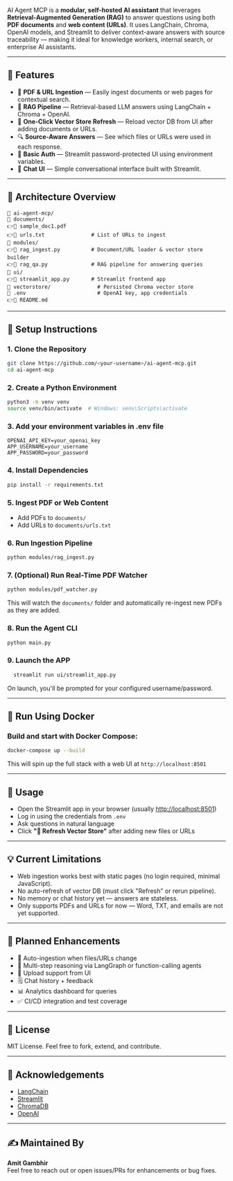 AI Agent MCP is a **modular, self-hosted AI assistant** that leverages **Retrieval-Augmented Generation (RAG)** to answer questions using both **PDF documents** and **web content (URLs)**. It uses LangChain, Chroma, OpenAI models, and Streamlit to deliver context-aware answers with source traceability — making it ideal for knowledge workers, internal search, or enterprise AI assistants.

---

## 🚀 Features

- 📄 **PDF & URL Ingestion** — Easily ingest documents or web pages for contextual search.
- 🧠 **RAG Pipeline** — Retrieval-based LLM answers using LangChain + Chroma + OpenAI.
- 🔁 **One-Click Vector Store Refresh** — Reload vector DB from UI after adding documents or URLs.
- 🔍 **Source-Aware Answers** — See which files or URLs were used in each response.
- 🔐 **Basic Auth** — Streamlit password-protected UI using environment variables.
- 💬 **Chat UI** — Simple conversational interface built with Streamlit.

---

## 🧱 Architecture Overview

```
📂 ai-agent-mcp/
📄 documents/
👉📄 sample_doc1.pdf
👉📄 urls.txt               # List of URLs to ingest
📂 modules/
👉📄 rag_ingest.py          # Document/URL loader & vector store builder
👉📄 rag_qa.py              # RAG pipeline for answering queries
📂 ui/
👉📄 streamlit_app.py       # Streamlit frontend app
📂 vectorstore/               # Persisted Chroma vector store
📄 .env                       # OpenAI key, app credentials
👉📄 README.md
```

---

## 🔧 Setup Instructions

### 1. Clone the Repository
```bash
git clone https://github.com/<your-username>/ai-agent-mcp.git
cd ai-agent-mcp
```

### 2. Create a Python Environment
```bash
python3 -m venv venv
source venv/bin/activate  # Windows: venv\Scripts\activate
```

### 3. Add your environment variables in .env file

   ```
   OPENAI_API_KEY=your_openai_key
   APP_USERNAME=your_username
   APP_PASSWORD=your_password
   ```

### 4. Install Dependencies
```bash
pip install -r requirements.txt
```

### 5. Ingest PDF or Web Content
- Add PDFs to `documents/`
- Add URLs to `documents/urls.txt`

### 6. Run Ingestion Pipeline

```bash
python modules/rag_ingest.py
```

### 7. (Optional) Run Real-Time PDF Watcher
```bash
python modules/pdf_watcher.py
```
This will watch the `documents/` folder and automatically re-ingest new PDFs as they are added.

### 8. Run the Agent CLI
```bash
python main.py
```
### 9. Launch the APP
 ```bash
   streamlit run ui/streamlit_app.py
   ```
On launch, you'll be prompted for your configured username/password.


---

## 🐳 Run Using Docker
### Build and start with Docker Compose:
```bash
docker-compose up --build
```

This will spin up the full stack with a web UI at `http://localhost:8501`

---


## 💾 Usage

- Open the Streamlit app in your browser (usually [http://localhost:8501](http://localhost:8501))
- Log in using the credentials from `.env`
- Ask questions in natural language
- Click **"🔁 Refresh Vector Store"** after adding new files or URLs

---

## 💡 Current Limitations

- Web ingestion works best with static pages (no login required, minimal JavaScript).
- No auto-refresh of vector DB (must click "Refresh" or rerun pipeline).
- No memory or chat history yet — answers are stateless.
- Only supports PDFs and URLs for now — Word, TXT, and emails are not yet supported.

---

## 🌱 Planned Enhancements

- 🔁 Auto-ingestion when files/URLs change
- 🧠 Multi-step reasoning via LangGraph or function-calling agents
- 📃 Upload support from UI
- 🗒️ Chat history + feedback
- 📊 Analytics dashboard for queries
- ✅ CI/CD integration and test coverage

---

## 📄 License

MIT License. Feel free to fork, extend, and contribute.

---

## 🙌 Acknowledgements

- [LangChain](https://www.langchain.com/)
- [Streamlit](https://streamlit.io/)
- [ChromaDB](https://www.trychroma.com/)
- [OpenAI](https://platform.openai.com/)

---

## ✍️ Maintained By

**Amit Gambhir**\
Feel free to reach out or open issues/PRs for enhancements or bug fixes.